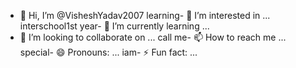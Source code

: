 - 👋 Hi, I’m @VisheshYadav2007
learning- 👀 I’m interested in ...
interschool1st year- 🌱 I’m currently learning ...
- 💞️ I’m looking to collaborate on ...
call me- 📫 How to reach me ...
special- 😄 Pronouns: ...
iam- ⚡ Fun fact: ...

<!---
VisheshYadav2007/VisheshYadav2007 is a ✨ special ✨ repository because its `README.md` (this file) appears on your GitHub profile.
You can click the Preview link to take a look at your changes.
--->
